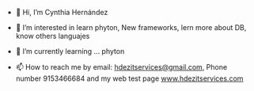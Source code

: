 - 👋 Hi, I’m Cynthia Hernández 
- 👀 I’m interested in learn phyton, New frameworks, lern more about DB, know others languajes
- 🌱 I’m currently learning ... phyton

- 📫 How to reach me by email: hdezitservices@gmail.com, Phone number 9153466684 and my web test page www.hdezitservices.com 

<!---
cinyai18/cinyai18 is a ✨ special ✨ repository because its `README.md` (this file) appears on your GitHub profile.
You can click the Preview link to take a look at your changes.
--->
